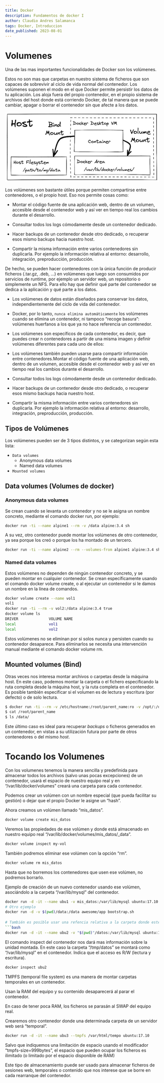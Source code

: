 ```yaml
---
title: Docker
description: Fundamentos de docker I
author: Claudio Andres Salamanca
tags: Docker, Introduccion
date_published: 2023-08-01
---
```


# Volumenes

Una de las mas importantes funcionalidades de Docker son los volúmenes.

Estos no son mas que carpetas en nuestro sistema de ficheros que son capaces de sobrevivir al ciclo de vida normal del contenedor. Los volúmenes suponen el modo en el que Docker permite persistir los datos de tu aplicación. Los aloja fuera del propio contenedor, en el propio sistema de archivos del host donde está corriendo Docker, de tal manera que se puede cambiar, apagar o borrar el contenedor sin que afecte a los datos.


![volumenes](img/volumes.jpg)

Los volúmenes son bastante útiles porque permiten compartirse entre contenedores, o el propio host. Eso nos permite cosas como:

- Montar el código fuente de una aplicación web, dentro de un volumen, accesible desde el contenedor web y así ver en tiempo real los cambios durante el desarrollo.

- Consultar todos los logs cómodamente desde un contenedor dedicado.

- Hacer backups de un contenedor desde otro dedicado, o recuperar esos mismo backups hacia nuestro host.

- Compartir la misma información entre varios contenedores sin duplicarla. Por ejemplo la información relativa al entorno: desarrollo, integración, preproducción, producción.

De hecho, se pueden hacer contenedores con la única función de producir ficheros (.tar.gz, .deb, …) en volúmenes que luego son consumidos por servicios de runtime, por ejemplo un servidor web, un repositorio o simplemente un NFS. Para ello hay que definir qué parte del contenedor se dedica a la aplicación y qué parte a los datos.

- Los volúmenes de datos están diseñados para conservar los datos, independientemente del ciclo de vida del contenedor.

- Docker, por lo tanto, `nunca elimina automáticamente` los volúmenes cuando se elimina un contenedor, ni tampoco “recoge basura”: volúmenes huerfanos a los que ya no hace referencia un contenedor.

- Los volúmenes son específicos de cada contenedor, es decir, que puedes crear n contenedores a partir de una misma imagen y definir volúmenes diferentes para cada uno de ellos:

- Los volúmenes también pueden usarse para compartir información entre contenedores.Montar el código fuente de una aplicación web, dentro de un volumen, accesible desde el contenedor web y así ver en tiempo real los cambios durante el desarrollo.

- Consultar todos los logs cómodamente desde un contenedor dedicado.

- Hacer backups de un contenedor desde otro dedicado, o recuperar esos mismo backups hacia nuestro host.

- Compartir la misma información entre varios contenedores sin duplicarla. Por ejemplo la información relativa al entorno: desarrollo, integración, preproducción, producción.

## Tipos de Volúmenes

Los volúmenes pueden ser de 3 tipos distintos, y se categorizan según esta lista:

- `Data volumes`
    - Anonymous data volumes
    - Named data volumes
- `Mounted volumes`

## Data volumes (Volumes de docker)
### Anonymous data volumes
Se crean cuando se levanta un contenedor y no se le asigna un nombre concreto, mediante el comando docker run, por ejemplo:

```bash
docker run -ti --name alpine1 --rm -v /data alpine:3.4 sh
```


A su vez, otro contenedor puede montar los volúmenes de otro contenedor, ya sea porque los creó o porque los ha montado de un tercero.
```bash
docker run -ti --name alpine2 --rm --volumes-from alpine1 alpine:3.4 sh
```

### Named data volumes

Estos volúmenes no dependen de ningún contenedor concreto, y se pueden montar en cualquier contenedor. Se crean específicamente usando el comando docker volume create, o al ejecutar un contenedor si le damos un nombre en la línea de comandos.

```bash
docker volume create --name vol1
vol1
docker run -ti --rm -v vol2:/data alpine:3.4 true
docker volume ls
DRIVER              VOLUME NAME
local               vol1
local               vol2
```
Estos volúmenes no se eliminan por si solos nunca y persisten cuando su contenedor desaparece. Para eliminarlos se necesita una intervención manual mediante el comando docker volume rm.

## Mounted volumes  (Bind)

Otras veces nos interesa montar archivos o carpetas desde la máquina host. En este caso, podemos montar la carpeta o el fichero especificando la ruta completa desde la máquina host, y la ruta completa en el contenedor. Es posible también especificar si el volumen es de lectura y escritura (por defecto) o de solo lectura.

```bash
$ docker run -ti --rm -v /etc/hostname:/root/parent_name:ro -v /opt/:/data alpine:3.4 sh
$ cat /root/parent_name
$ ls /data/
```

Este último caso es ideal para recuperar *backups* o ficheros generados en un contenedor, en vistas a su utilización futura por parte de otros contenedores o del mismo *host*.

# Tocando los Volumenes

Con los volumenes tenemos la manera sencilla y predefinida para almacenar todos los archivos (salvo unas pocas excepciones) de un contenedor, usará el espacio de nuestro equipo real y en “/var/lib/docker/volumes” creará una carpeta para cada contenedor.

Podemos crear un volúmen con un nombre especial (que pueda facilitar su gestión) o dejar que el propio Docker le asigne un “hash”.

Ahora creamos un volúmen llamado “mis_datos”.

```bash
docker volume create mis_datos
``` 

Veremos las propiedades de ese volúmen y donde está almacenado en nuestro equipo real “/var/lib/docker/volumes/mis_datos/_data”.

```bash
docker volume inspect my-vol
```

También podremos eliminar ese volúmen con la opción “rm”.
```bash
docker volume rm mis_datos
```
Hasta que no borremos los contenedores que usen ese volúmen, no podremos borrarlo.


Ejemplo de creación de un nuevo contenedor usando ese volúmen, asociándolo a la carpeta “/var/lib/mysql” del contenedor.

```bash
docker run -d -it --name ubu1 -v mis_datos:/var/lib/mysql ubuntu:17.10
# Otro ejemplo
docker run -d -v $(pwd)/data:/data awesome/app bootstrap.sh

# También es posible usar una refencia relativa a la carpeta donde estémos parados al correr la creación del contenedor. (pwd)
```bash
docker run -d -it --name ubu2 -v "$(pwd)"/datos:/var/lib/mysql ubuntu:17.10
```

El comando inspect del contenedor nos dará mas información sobre la unidad montada. En este caso la carpeta “/tmp/datos” se montará como “/var/lib/mysql” en el contenedor. Indica que el acceso es R/W (lectura y escritura).

```bash
docker inspect ubu2
```



TMPFS (temporal file system) es una manera de montar carpetas temporales en un contenedor.

Usan la RAM del equipo y su contenido desaparecerá al parar el contenedor.

En caso de tener poca RAM, los ficheros se parasán al SWAP del equipo real.

Crearemos otro contenedor donde una determinada carpeta de un servidor web será “temporal”.

```bash
docker run -d -it --name ubu3 --tmpfs /var/html/tempo ubuntu:17.10
```
Salvo que indiquemos una limitación de espacio usando el modificador “tmpfs-size=999bytes”, el espacio que pueden ocupar los ficheros es ilimitado (o limitado por el espacio disponible de RAM)

Este tipo de almacenamiento puede ser usado para almacenar ficheros de sesiones web, temporales o contenido que nos interese que se borre en cada rearranque del contenedor.

